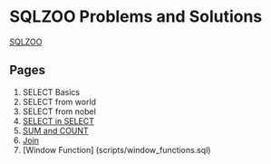 # SQLZOO Problems and Solutions
[SQLZOO](https://sqlzoo.net)

## Pages
1. SELECT Basics
2. SELECT from world
3. SELECT from nobel
4. [SELECT in SELECT](scripts/select_in_select.sql)
5. [SUM and COUNT](scripts/sum_and_count.sql)
6. [Join](scripts/join.sql)
7. [Window Function] (scripts/window_functions.sql)
